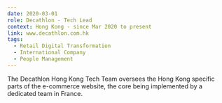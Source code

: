 ```yaml
---
date: 2020-03-01
role: Decathlon - Tech Lead
context: Hong Kong - since Mar 2020 to present
link: www.decathlon.com.hk
tags:
  - Retail Digital Transformation
  - International Company
  - People Management
---
```

The Decathlon Hong Kong Tech Team oversees the Hong Kong specific parts of the e-commerce website, the core being implemented by a dedicated team in France.
